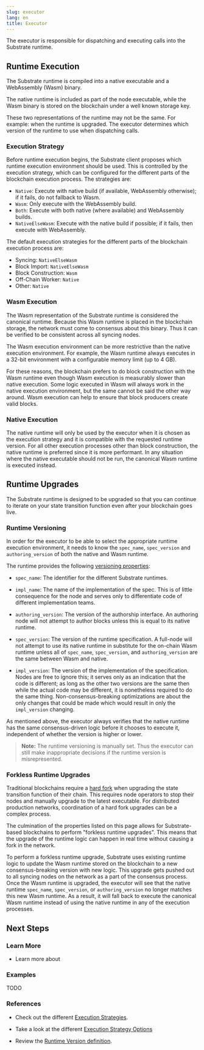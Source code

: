 ```yaml
---
slug: executor
lang: en
title: Executor
---
```


The executor is responsible for dispatching and executing calls into the Substrate runtime.

## Runtime Execution

The Substrate runtime is compiled into a native executable and a WebAssembly (Wasm) binary.

The native runtime is included as part of the node executable, while the Wasm binary is stored on
the blockchain under a well known storage key.

These two representations of the runtime may not be the same. For example: when the runtime is
upgraded. The executor determines which version of the runtime to use when dispatching calls.

### Execution Strategy

Before runtime execution begins, the Substrate client proposes which runtime execution environment
should be used. This is controlled by the execution strategy, which can be configured for the
different parts of the blockchain execution process. The strategies are:

- `Native`: Execute with native build (if available, WebAssembly otherwise); if it fails, do not
  fallback to Wasm.
- `Wasm`: Only execute with the WebAssembly build.
- `Both`: Execute with both native (where available) and WebAssembly builds.
- `NativeElseWasm`: Execute with the native build if possible; if it fails, then execute with
  WebAssembly.

The default execution strategies for the different parts of the blockchain execution process are:

- Syncing: `NativeElseWasm`
- Block Import: `NativeElseWasm`
- Block Construction: `Wasm`
- Off-Chain Worker: `Native`
- Other: `Native`

### Wasm Execution

The Wasm representation of the Substrate runtime is considered the canonical runtime. Because this
Wasm runtime is placed in the blockchain storage, the network must come to consensus about this
binary. Thus it can be verified to be consistent across all syncing nodes.

The Wasm execution environment can be more restrictive than the native execution environment. For
example, the Wasm runtime always executes in a 32-bit environment with a configurable memory limit
(up to 4 GB).

For these reasons, the blockchain prefers to do block construction with the Wasm runtime even though
Wasm execution is measurably slower than native execution. Some logic executed in Wasm will always
work in the native execution environment, but the same cannot be said the other way around. Wasm
execution can help to ensure that block producers create valid blocks.

### Native Execution

The native runtime will only be used by the executor when it is chosen as the execution strategy and
it is compatible with the requested runtime version. For all other execution processes other than
block construction, the native runtime is preferred since it is more performant. In any situation
where the native executable should not be run, the canonical Wasm runtime is executed instead.

## Runtime Upgrades

The Substrate runtime is designed to be upgraded so that you can continue to iterate on your state
transition function even after your blockchain goes live.

### Runtime Versioning

In order for the executor to be able to select the appropriate runtime execution environment, it
needs to know the `spec_name`, `spec_version` and `authoring_version` of both the native and Wasm
runtime.

The runtime provides the following
[versioning properties](https://substrate.dev/rustdocs/master/sp_version/struct.RuntimeVersion.html):

- `spec_name`: The identifier for the different Substrate runtimes.

- `impl_name`: The name of the implementation of the spec. This is of little consequence for the
  node and serves only to differentiate code of different implementation teams.

- `authoring_version`: The version of the authorship interface. An authoring node will not attempt
  to author blocks unless this is equal to its native runtime.

- `spec_version`: The version of the runtime specification. A full-node will not attempt to use its
  native runtime in substitute for the on-chain Wasm runtime unless all of `spec_name`,
  `spec_version`, and `authoring_version` are the same between Wasm and native.

- `impl_version`: The version of the implementation of the specification. Nodes are free to ignore
  this; it serves only as an indication that the code is different; as long as the other two
  versions are the same then while the actual code may be different, it is nonetheless required to
  do the same thing. Non-consensus-breaking optimizations are about the only changes that could be
  made which would result in only the `impl_version` changing.

As mentioned above, the executor always verifies that the native runtime has the same
consensus-driven logic before it chooses to execute it, independent of whether the version is higher
or lower.

> **Note:** The runtime versioning is manually set. Thus the executor can still make inappropriate
> decisions if the runtime version is misrepresented.

### Forkless Runtime Upgrades

Traditional blockchains require a [hard fork](<https://en.wikipedia.org/wiki/Fork_(blockchain)>)
when upgrading the state transition function of their chain. This requires node operators to stop
their nodes and manually upgrade to the latest executable. For distributed production networks,
coordination of a hard fork upgrades can be a complex process.

The culmination of the properties listed on this page allows for Substrate-based blockchains to
perform "forkless runtime upgrades". This means that the upgrade of the runtime logic can happen in
real time without causing a fork in the network.

To perform a forkless runtime upgrade, Substrate uses existing runtime logic to update the Wasm
runtime stored on the blockchain to a new consensus-breaking version with new logic. This upgrade
gets pushed out to all syncing nodes on the network as a part of the consensus process. Once the
Wasm runtime is upgraded, the executor will see that the native runtime `spec_name`, `spec_version`,
or `authoring_version` no longer matches this new Wasm runtime. As a result, it will fall back to
execute the canonical Wasm runtime instead of using the native runtime in any of the execution
processes.

## Next Steps

### Learn More

- Learn more about

### Examples

TODO

### References

- Check out the different
  [Execution Strategies](https://substrate.dev/rustdocs/master/sc_client/struct.ExecutionStrategies.html).

- Take a look at the different
  [Execution Strategy Options](https://substrate.dev/rustdocs/master/sp_state_machine/enum.ExecutionStrategy.html)

- Review the
  [Runtime Version definition](https://substrate.dev/rustdocs/master/sp_version/struct.RuntimeVersion.html).
